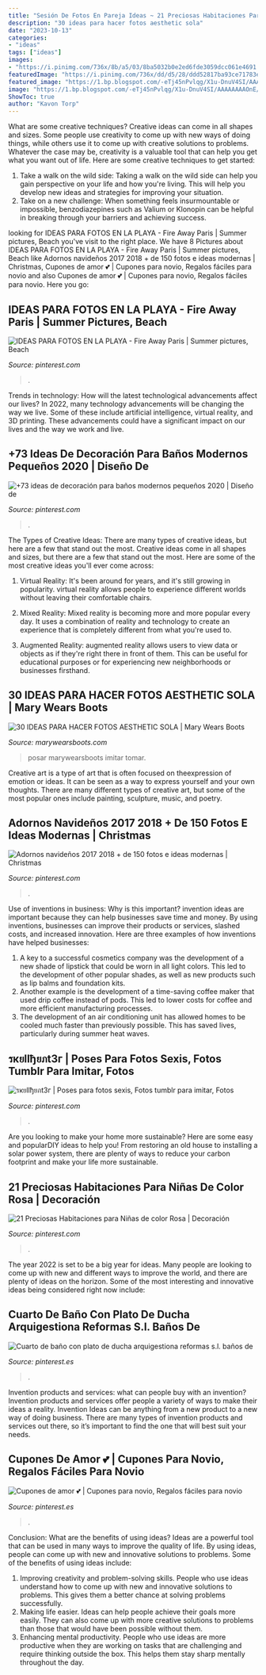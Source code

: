 ```yaml
---
title: "Sesión De Fotos En Pareja Ideas ~ 21 Preciosas Habitaciones Para Niñas De Color Rosa"
description: "30 ideas para hacer fotos aesthetic sola"
date: "2023-10-13"
categories:
- "ideas"
tags: ["ideas"]
images:
- "https://i.pinimg.com/736x/8b/a5/03/8ba5032b0e2ed6fde3059dcc061e4691.jpg"
featuredImage: "https://i.pinimg.com/736x/dd/d5/28/ddd52817ba93ce71783ebeb4c9c4db9d.jpg"
featured_image: "https://1.bp.blogspot.com/-eTj45nPvlqg/X1u-DnuV4SI/AAAAAAAAOnE/4f2q3qFt2ik1d2tc8ybxCWb6A9VeTY1PwCNcBGAsYHQ/s16000/como%2Bposar%2Ben%2Bfotos.jpg"
image: "https://1.bp.blogspot.com/-eTj45nPvlqg/X1u-DnuV4SI/AAAAAAAAOnE/4f2q3qFt2ik1d2tc8ybxCWb6A9VeTY1PwCNcBGAsYHQ/s16000/como%2Bposar%2Ben%2Bfotos.jpg"
ShowToc: true
author: "Kavon Torp"
---
```



What are some creative techniques?
Creative ideas can come in all shapes and sizes. Some people use creativity to come up with new ways of doing things, while others use it to come up with creative solutions to problems. Whatever the case may be, creativity is a valuable tool that can help you get what you want out of life. Here are some creative techniques to get started: 
1. Take a walk on the wild side: Taking a walk on the wild side can help you gain perspective on your life and how you're living. This will help you develop new ideas and strategies for improving your situation. 
2. Take on a new challenge: When something feels insurmountable or impossible, benzodiazepines such as Valium or Klonopin can be helpful in breaking through your barriers and achieving success.

	

		
looking for IDEAS PARA FOTOS EN LA PLAYA - Fire Away Paris | Summer pictures, Beach you've visit to the right place. We have 8 Pictures about IDEAS PARA FOTOS EN LA PLAYA - Fire Away Paris | Summer pictures, Beach like Adornos navideños 2017 2018 + de 150 fotos e ideas modernas | Christmas, Cupones de amor 💕 | Cupones para novio, Regalos fáciles para novio and also Cupones de amor 💕 | Cupones para novio, Regalos fáciles para novio. Here you go:
		
    
## IDEAS PARA FOTOS EN LA PLAYA - Fire Away Paris | Summer Pictures, Beach

<img loading=lazy src="https://i.pinimg.com/736x/dd/d5/28/ddd52817ba93ce71783ebeb4c9c4db9d.jpg" onerror="this.onerror=null;this.src='https://tse4.mm.bing.net/th?id=OIP.FRSxUWEEIIHh9gh0zCUQCwHaJ6&amp;pid=15.1';" alt="IDEAS PARA FOTOS EN LA PLAYA - Fire Away Paris | Summer pictures, Beach">

_Source: pinterest.com_

>. 

	

Trends in technology: How will the latest technological advancements affect our lives?
In 2022, many technology advancements will be changing the way we live. Some of these include artificial intelligence, virtual reality, and 3D printing. These advancements could have a significant impact on our lives and the way we work and live.

    
## +73 Ideas De Decoración Para Baños Modernos Pequeños 2020 | Diseño De

<img loading=lazy src="https://i.pinimg.com/736x/bd/45/00/bd4500a8522a076c7f4b50c2224259b2--small-bathroom-furniture-glass-partition-wall.jpg" onerror="this.onerror=null;this.src='https://tse4.mm.bing.net/th?id=OIP.hcpMlOqnWyaVTuVf1YW2NwHaLb&amp;pid=15.1';" alt="+73 ideas de decoración para baños modernos pequeños 2020 | Diseño de">

_Source: pinterest.com_

>. 

	

The Types of Creative Ideas: There are many types of creative ideas, but here are a few that stand out the most.
Creative ideas come in all shapes and sizes, but there are a few that stand out the most. Here are some of the most creative ideas you'll ever come across:
1. Virtual Reality: It's been around for years, and it's still growing in popularity. virtual reality allows people to experience different worlds without leaving their comfortable chairs.

2. Mixed Reality: Mixed reality is becoming more and more popular every day. It uses a combination of reality and technology to create an experience that is completely different from what you're used to.

3. Augmented Reality: augmented reality allows users to view data or objects as if they're right there in front of them. This can be useful for educational purposes or for experiencing new neighborhoods or businesses firsthand.


    
## 30 IDEAS PARA HACER FOTOS AESTHETIC SOLA | Mary Wears Boots

<img loading=lazy src="https://1.bp.blogspot.com/-eTj45nPvlqg/X1u-DnuV4SI/AAAAAAAAOnE/4f2q3qFt2ik1d2tc8ybxCWb6A9VeTY1PwCNcBGAsYHQ/s16000/como%2Bposar%2Ben%2Bfotos.jpg" onerror="this.onerror=null;this.src='https://tse3.mm.bing.net/th?id=OIP.kfMhRAqzhW4Zi64rzsSJKQHaLH&amp;pid=15.1';" alt="30 IDEAS PARA HACER FOTOS AESTHETIC SOLA | Mary Wears Boots">

_Source: marywearsboots.com_

>posar marywearsboots imitar tomar. 

	

Creative art is a type of art that is often focused on theexpression of emotion or ideas. It can be seen as a way to express yourself and your own thoughts. There are many different types of creative art, but some of the most popular ones include painting, sculpture, music, and poetry.

    
## Adornos Navideños 2017 2018 + De 150 Fotos E Ideas Modernas | Christmas

<img loading=lazy src="https://i.pinimg.com/736x/84/7c/01/847c01a3f3747321116bb22c26194016.jpg" onerror="this.onerror=null;this.src='https://tse2.mm.bing.net/th?id=OIP.A-Uah-ypLdS6lXDUAKevZwHaLH&amp;pid=15.1';" alt="Adornos navideños 2017 2018 + de 150 fotos e ideas modernas | Christmas">

_Source: pinterest.com_

>. 

	

Use of inventions in business: Why is this important?
invention ideas are important because they can help businesses save time and money. By using inventions, businesses can improve their products or services, slashed costs, and increased innovation. Here are three examples of how inventions have helped businesses: 
1. A key to a successful cosmetics company was the development of a new shade of lipstick that could be worn in all light colors. This led to the development of other popular shades, as well as new products such as lip balms and foundation kits. 
2. Another example is the development of a time-saving coffee maker that used drip coffee instead of pods. This led to lower costs for coffee and more efficient manufacturing processes.
3. The development of an air conditioning unit has allowed homes to be cooled much faster than previously possible. This has saved lives, particularly during summer heat waves.

    
## รкยllђยภt3г | Poses Para Fotos Sexis, Fotos Tumblr Para Imitar, Fotos

<img loading=lazy src="https://i.pinimg.com/736x/8b/a5/03/8ba5032b0e2ed6fde3059dcc061e4691.jpg" onerror="this.onerror=null;this.src='https://tse3.mm.bing.net/th?id=OIP.wxzVKXuuj5nbrYUcA8eqYQHaNK&amp;pid=15.1';" alt="รкยllђยภt3г | Poses para fotos sexis, Fotos tumblr para imitar, Fotos">

_Source: pinterest.com_

>. 

	

Are you looking to make your home more sustainable? Here are some easy and popularDIY ideas to help you! From restoring an old house to installing a solar power system, there are plenty of ways to reduce your carbon footprint and make your life more sustainable.

    
## 21 Preciosas Habitaciones Para Niñas De Color Rosa | Decoración

<img loading=lazy src="https://i.pinimg.com/736x/6e/08/75/6e087514cd0cd5ec2a28cc30aea2fb7f.jpg" onerror="this.onerror=null;this.src='https://tse3.mm.bing.net/th?id=OIP.H2NLrMrsMF4p8XF2P_V4EwHaJ3&amp;pid=15.1';" alt="21 Preciosas Habitaciones para Niñas de color Rosa | Decoración">

_Source: pinterest.com_

>. 

	

The year 2022 is set to be a big year for ideas. Many people are looking to come up with new and different ways to improve the world, and there are plenty of ideas on the horizon. Some of the most interesting and innovative ideas being considered right now include: 

    
## Cuarto De Baño Con Plato De Ducha Arquigestiona Reformas S.l. Baños De

<img loading=lazy src="https://i.pinimg.com/736x/ff/ab/5a/ffab5a30c00197c7c4db2762bea285aa.jpg" onerror="this.onerror=null;this.src='https://tse3.mm.bing.net/th?id=OIP.J_Hp6tTYW4HzJhtyKCcBFgHaLH&amp;pid=15.1';" alt="Cuarto de baño con plato de ducha arquigestiona reformas s.l. baños de">

_Source: pinterest.es_

>. 

	

Invention products and services: what can people buy with an invention?
Invention products and services offer people a variety of ways to make their ideas a reality. Invention Ideas can be anything from a new product to a new way of doing business. There are many types of invention products and services out there, so it’s important to find the one that will best suit your needs.

    
## Cupones De Amor 💕 | Cupones Para Novio, Regalos Fáciles Para Novio

<img loading=lazy src="https://i.pinimg.com/736x/aa/09/33/aa0933660961827bc01b9aff4543d4d1.jpg" onerror="this.onerror=null;this.src='https://tse3.mm.bing.net/th?id=OIP.2zHn2pSelSq6k9cot-kWPAHaJ3&amp;pid=15.1';" alt="Cupones de amor 💕 | Cupones para novio, Regalos fáciles para novio">

_Source: pinterest.es_

>. 

	

Conclusion: What are the benefits of using ideas?
Ideas are a powerful tool that can be used in many ways to improve the quality of life. By using ideas, people can come up with new and innovative solutions to problems. Some of the benefits of using ideas include: 
1) Improving creativity and problem-solving skills. People who use ideas understand how to come up with new and innovative solutions to problems. This gives them a better chance at solving problems successfully. 
2) Making life easier. Ideas can help people achieve their goals more easily. They can also come up with more creative solutions to problems than those that would have been possible without them. 
3) Enhancing mental productivity. People who use ideas are more productive when they are working on tasks that are challenging and require thinking outside the box. This helps them stay sharp mentally throughout the day.

